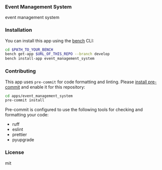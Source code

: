 ### Event Management System

event management system

### Installation

You can install this app using the [bench](https://github.com/frappe/bench) CLI:

```bash
cd $PATH_TO_YOUR_BENCH
bench get-app $URL_OF_THIS_REPO --branch develop
bench install-app event_management_system
```

### Contributing

This app uses `pre-commit` for code formatting and linting. Please [install pre-commit](https://pre-commit.com/#installation) and enable it for this repository:

```bash
cd apps/event_management_system
pre-commit install
```

Pre-commit is configured to use the following tools for checking and formatting your code:

- ruff
- eslint
- prettier
- pyupgrade

### License

mit
